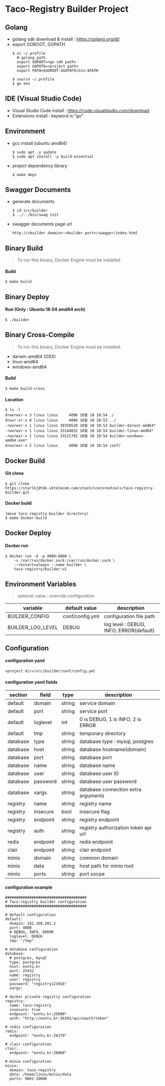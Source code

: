 Taco-Registry Builder Project
=============================

## Golang

* golang sdk download & install : https://golang.org/dl/
* export GOROOT, GOPATH
   ```
   $ vi ~/.profile
     # golang path
     export GOROOT=<go sdk path>
     export GOPATH=<project path>
     export PATH=$GOROOT:$GOPATH/bin:$PATH

   $ source ~/.profile
   $ go env
   ```

## IDE (Visual Studio Code)

* Visual Studio Code install : https://code.visualstudio.com/download
* Extensions install : keyword is "go"

## Environment

* gcc install (ubuntu amd64)
   ```
   $ sudo apt -y update
   $ sudo apt install -y build-essential
   ```
* project dependency library
   ```
   $ make deps
   ```

## Swagger Documents
* generate documents
   ```
   $ cd src/builder
   $ ../../bin/swag init
   ```
* swagger documents page url
   ```
   http://<builder domain>:<builder port>/swagger/index.html
   ```

## Binary Build
> To run this binary, Docker Engine must be installed.
#### Build
```
$ make build
```

## Binary Deploy

#### Run (Only : Ubuntu 18.04 amd64 arch)
```
$ ./builder
```

## Binary Cross-Compile
> To run this binary, Docker Engine must be installed.
* darwin-amd64 (OSX)
* linux-amd64
* windows-amd64

#### Build
```
$ make build-cross
```

#### Location
```
$ ls -l 
drwxrwxr-x 3 linus linus     4096 10월 10 10:54 ./
drwxr-xr-x 8 linus linus     4096 10월 10 10:53 ../
-rwxrwxr-x 1 linus linus 38358520 10월 10 10:53 builder-darwin-amd64*
-rwxrwxr-x 1 linus linus 33144832 10월 10 10:54 builder-linux-amd64*
-rwxrwxr-x 1 linus linus 33121792 10월 10 10:54 builder-windows-amd64.exe*
drwxrwxr-x 2 linus linus     4096 10월 10 10:54 conf/
```

## Docker Build

#### Git clone
``` 
$ git clone https://starlkj@tde.sktelecom.com/stash/scm/oreotools/taco-registry-builder.git
```

#### Docker build
```
(move taco-registry-builder directory)
$ make docker-build
```

## Docker Deploy

#### Docker run
```
$ docker run -d -p 4000:4000 \
    -v /var/run/docker.sock:/var/run/docker.sock \
    --restart=always --name builder \
    taco-registry/builder:v2 
```

## Environment Variables

> optional value : override configuration

| variable | default value | description |
| ------ | ------ | ------ |
| BUILDER_CONFIG | conf/config.yml | configuration file path |
| BUILDER_LOG_LEVEL | DEBUG | log level : DEBUG, INFO, ERROR(default) | 

## Configuration

#### configuration yaml
```
<project dir>/src/builder/conf/config.yml
```

#### configuration yaml fields
| section | field | type | description |
| ------ | ------ | ------ | ------ |
| default | domain | string | service domain |
| default | port | string | service port |
| default | loglevel | int | 0 is DEBUG, 1 is INFO, 2 is ERROR |
| default | tmp | string | temporary directory |
| database | type | string | database type : mysql, postgres |
| database | host | string | database hostname(domain) |
| database | port | string | database port |
| database | name | string | database name |
| database | user | string | database user ID |
| database | password | string | database user password |
| database | xargs | string | database connection extra arguments |
| registry | name | string | registry name |
| registry | insecure | bool | insecure flag |
| registry | endpoint | string | registry endpoint |
| registry | auth | string | registry authorization token api url |
| redis | endpoint | string | redis endpoint |
| clair | endpoint | string | clair endpoint |
| minio | domain | string | common domain |
| minio | data | string | host path for minio root |
| minio | ports | string | port socpe |

#### configuration example
```
#####################################
# Taco-registry builder configuration
#####################################

# default configuration
default:
  domain: 192.168.201.2
  port: 4000
  # DEBUG, INFO, ERROR
  loglevel: DEBUG
  tmp: "/tmp"

# database configuration
database:
  # postgres, mysql
  type: postgres
  host: exntu.kr
  port: 25432
  name: registry
  user: registry
  password: "registry1234$$"
  xargs:

# docker private registry configuration
registry:
  name: taco-registry
  insecure: true
  endpoint: "exntu.kr:25000"
  auth: "http://exntu.kr:38383/api/oauth/token"

# redis configuration
redis:
  endpoint: "exntu.kr:26379"

# clair configuration
clair:
  endpoint: "exntu.kr:26060"

# minio configuration
minio:
  domain: taco-registry
  data: /home/linus/minio/data
  ports: 9001-10000
```